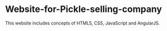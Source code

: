# Website-for-Pickle-selling-company
This website includes concepts of HTML5, CSS, JavaScript and AngularJS.
